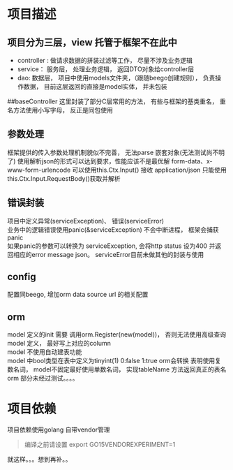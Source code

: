 
# 项目描述

## 项目分为三层，view 托管于框架不在此中
* controller :  做请求数据的拼装过滤等工作， 尽量不涉及业务逻辑
* service： 服务层， 处理业务逻辑， 返回DTO对象给controller层
* dao: 数据层， 项目中使用models文件夹，（跟随beego创建规则）， 负责操作数据， 目前这层返回的直接是model实体， 并未包装


##baseController
这里封装了部分C层常用的方法， 有些与框架的基类重名， 重名方法使用小写字母， 反正是同包使用

## 参数处理
框架提供的传入参数处理机制貌似不完善， 无法parse 嵌套对象(无法测试尚不明了)
使用解析json的形式可以达到要求，性能应该不是最优解
form-data、x-www-form-urlencode 可以使用this.Ctx.Input() 接收
application/json 只能使用 this.Ctx.Input.RequestBody()获取并解析


## 错误封装
项目中定义异常(serviceException)、 错误(serviceError)  
业务中的逻辑错误使用panic(&serviceException) 不会中断进程， 框架会捕获panic  
如果panic的参数可以转换为 serviceException, 会将http status 设为400 并返回相应的error message json。 serviceError目前未做其他的封装与使用


## config
配置同beego, 增加orm data source url 的相关配置  


## orm
model 定义的init 需要 调用orm.Register(new(model))， 否则无法使用高级查询  
model 定义， 最好写上对应的column  
model 不使用自动建表功能  
model 中bool类型在表中定义为tinyint(1) 0:false   1:true  orm会转换
表明使用复数名词， model不固定最好使用单数名词， 实现tableName 方法返回真正的表名  
orm 部分未经过测试。。。。  


# 项目依赖
项目依赖使用golang 自带vendor管理
> 编译之前请设置  export GO15VENDOREXPERIMENT=1



就这样。。。想到再补。。

